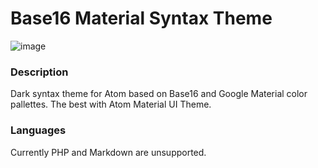 # Base16 Material Syntax Theme

![image](https://cloud.githubusercontent.com/assets/9076315/25948814/994b998a-3655-11e7-9a0f-ecfec45bc13e.png)

### Description
Dark syntax theme for Atom based on Base16 and Google Material color pallettes. The best with Atom Material UI Theme.

### Languages
Currently PHP and Markdown are unsupported.

